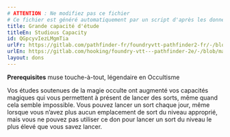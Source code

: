 ```yaml
---
# ATTENTION : Ne modifiez pas ce fichier
# Ce fichier est généré automatiquement par un script d'après les données du module Foundry VTT officiel et de sa traduction
title: Grande capacité d'étude
titleEn: Studious Capacity
id: QGpcyvIezLMgmTia
urlFr: https://gitlab.com/pathfinder-fr/foundryvtt-pathfinder2-fr/-/blob/master/data/feats/QGpcyvIezLMgmTia.htm
urlEn: https://gitlab.com/hooking/foundry-vtt---pathfinder-2e/-/blob/master/packs/data/feats.db/studious-capacity.json
layout: dons
---
```

**Prerequisites** muse touche-à-tout, légendaire en Occultisme

Vos études soutenues de la magie occulte ont augmenté vos capacités magiques qui vous permettent à présent de lancer des sorts, même quand cela semble impossible. Vous pouvez lancer un sort chaque jour, même lorsque vous n’avez plus aucun emplacement de sort du niveau approprié, mais vous ne pouvez pas utiliser ce don pour lancer un sort du niveau le plus élevé que vous savez lancer.
